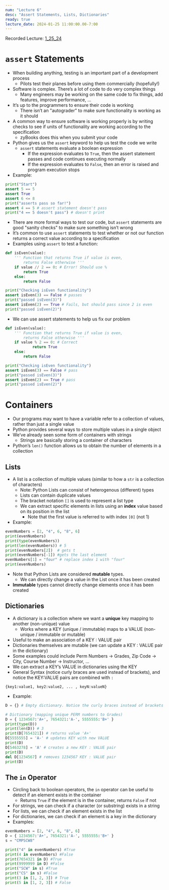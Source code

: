 ```yaml
---
num: "Lecture 6"
desc: "Assert Statements, Lists, Dictionaries"
ready: true
lecture_date: 2024-01-25 11:00:00.00-7:00
---
```


Recorded Lecture: [1_25_24](https://drive.google.com/file/d/16DDR1mE735PAGlVoIRyk1US0jMHd55qd/view?usp=drive_link)

# `assert` Statements

* When building anything, testing is an important part of a development process
	* Pilots test their planes before using them commercially (hopefully!)
* Software is complex. There’s a lot of code to do very complex things
	* Many engineers may be working on the same code to fix things, add features, improve performance, ...
* It’s up to the programmers to ensure their code is working
	* There isn’t an "autograder" to make sure functionality is working as it should
* A common way to ensure software is working properly is by writing checks to see if units of functionality are working according to the specification
	* zyBooks does this when you submit your code
* Python gives us the `assert` keyword to help us test the code we write
	* `assert` statements evaluate a boolean expression
		* If the expression evaluates to `True`, then the assert statement passes and code continues executing normally
		* If the expression evaluates to `False`, then an error is raised and program execution stops
* Example:

```python
print("Start")
assert 5 == 5
assert True
assert 6 <= 8
print("asserts pass so far!")
assert 4 == 5 # assert statement doesn't pass
print("4 == 5 doesn't pass") # doesn't print
```

* There are more formal ways to test our code, but `assert` statements are good "sanity checks" to make sure something isn’t wrong
* It’s common to use `assert` statements to test whether or not our function returns a correct value according to a specification
* Examples using `assert` to test a function:

```python
def isEven(value):
	''' Function that returns True if value is even,
		returns False otherwise '''
	if value // 2 == 0: # Error! Should use %
		return True
	else:
		return False

print("Checking isEven functionality")
assert isEven(3) == False # passes
print("passed isEven(3)")
assert isEven(2) == True # Fails, but should pass since 2 is even
print("passed isEven(2)")
```

* We can use assert statements to help us fix our problem

```python
def isEven(value):
	''' Function that returns True if value is even,
		returns False otherwise '''
	if value % 2 == 0: # Correct
			return True
	else:
		return False

print("Checking isEven functionality")
assert isEven(3) == False # pass
print("passed isEven(3)")
assert isEven(2) == True # pass
print("passed isEven(2)")
```

# Containers

* Our programs may want to have a variable refer to a collection of values, rather than just a single value
* Python provides several ways to store multiple values in a single object
* We’ve already seen some form of containers with strings
	* Strings are basically storing a container of characters
* Python’s `len()` function allows us to obtain the number of elements in a collection

## Lists

* A list is a collection of multiple values (similar to how a `str` is a collection of characters)
	* Note: Python Lists can consist of heterogenous (different) types
	* Lists can contain duplicate values
	* The bracket notation `[]` is used to represent a list type
	* We can extract specific elements in lists using an **index** value based on its position in the list
		* Note that the first value is referred to with index `[0]` (not 1)
* Example:

```python
evenNumbers = [2, "4", 6, "8", 6]
print(evenNumbers)
print(type(evenNumbers))
print(len(evenNumbers)) # 5
print(evenNumbers[2])  # gets t
print(evenNumbers[-1]) #gets the last element
evenNumbers[1] = "four" # replace index 1 with "four"
print(evenNumbers)
```

* Note that Python Lists are considered **mutable** types.
	* We can directly change a value in the List once it has been created
* **Immutable** types cannot directly change elements once it has been created

## Dictionaries

* A dictionary is a collection where we want a **unique** key mapping to another (non-unique) value
	* Works where a KEY (unique / immutable) maps to a VALUE (non-unique / immutable or mutable)
* Useful to make an association of a KEY : VALUE pair
* Dictionaries themselves are mutable (we can update a KEY : VALUE pair in the dictionary)
* Some examples could include Perm Numbers -> Grades, Zip Code -> City, Course Number -> Instructor, ...
* We can extract a KEY’s VALUE in dictionaries using the KEY
* General Syntax (notice curly braces are used instead of brackets), and notice the KEY:VALUE pairs are combined with `:`

```
{key1:value1, key2:value2, ... , keyN:valueN}
```

* Example:

```python
D = {} # Empty dictionary. Notice the curly braces instead of brackets ([])

# Dictionary (mapping unique PERM numbers to Grades)
D = { 1234567:'A+', 7654321:'A-', 5555555:'B+' }
print(type(D))
print(len(D)) # 3
print(D[7654321]) # returns value 'A+'
D[5555555] = 'A-' # updates KEY with new VALUE
print(D)
D[5463278] = 'A' # creates a new KEY : VALUE pair
print(D)
del D[1234567] # removes 1234567 KEY : VALUE pair
print(D)
```

## The `in` Operator

* Circling back to boolean operators, the `in` operator can be useful to detect if an element exists in the container
	* Returns `True` if the element is in the container, returns `False` if not
* For strings, we can check if a character (or substring) exists in a string
* For lists, we can check if an element exists in the list
* For dictionaries, we can check if an element is a key in the dictionary
* Examples:

```python
evenNumbers = [2, "4", 6, "8", 6]
D = { 1234567:'A+', 7654321:'A-', 5555555:'B+' }
s = "CMPSCW8"

print("4" in evenNumbers) #True
print(4 in evenNumbers) #False
print(7654321 in D) #True
print(9999999 in D) #False
print("SCW" in s) #True
print("CS" in s) #False
print(3 in [1, 2, 3]) # True
print(5 in [1, 2, 3]) # False
```

